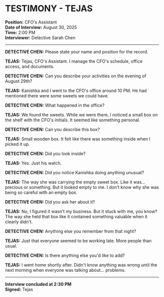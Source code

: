 # TESTIMONY - TEJAS 
**Position:** CFO's Assistant  
**Date of Interview:** August 30, 2025  
**Time:** 2:00 PM  
**Interviewer:** Detective Sarah Chen  

---

**DETECTIVE CHEN:** Please state your name and position for the record.

**TEJAS:** Tejas, CFO's Assistant. I manage the CFO's schedule, office access, and documents.

**DETECTIVE CHEN:** Can you describe your activities on the evening of August 29th?

**TEJAS:** Kanishka and I went to the CFO's office around 10 PM. He had mentioned there were some sweets we could have.

**DETECTIVE CHEN:** What happened in the office?

**TEJAS:** We found the sweets. While we were there, I noticed a small box on the shelf with the CFO's initials. It seemed like something personal.

**DETECTIVE CHEN:** Can you describe this box?

**TEJAS:** Small wooden box. It felt like there was something inside when I picked it up.

**DETECTIVE CHEN:** Did you look inside?

**TEJAS:** Yes. Just his watch.

**DETECTIVE CHEN:** Did you notice Kanishka doing anything unusual?

**TEJAS:** The way she was carrying the empty sweet box. Like it was... precious or something. But it looked empty to me. I don't know why she was being so careful with an empty box.

**DETECTIVE CHEN:** Did you ask her about it?

**TEJAS:** No, I figured it wasn't my business. But it stuck with me, you know? The way she held that box like it contained something valuable when it clearly didn't.

**DETECTIVE CHEN:** Anything else you remember from that night?

**TEJAS:** Just that everyone seemed to be working late. More people than usual.

**DETECTIVE CHEN:** Is there anything else you'd like to add?

**TEJAS:** I went home shortly after. Didn't know anything was wrong until the next morning when everyone was talking about... problems.

---

**Interview concluded at 2:30 PM**  
**Signed:** Tejas   
